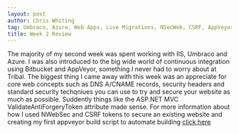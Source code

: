 ```yaml
---
layout: post
author: Chris Whiting
tag: Umbraco, Azure, Web Apps, Live Migrations, NSecWeb, CSRF, AppVeyor, HttpModules, IIS
title: Week 2 Review
---
```


The majority of my second week was spent working with IIS, Umbraco and Azure. I was also introduced to the big wide world of continuous integration using Bitbucket and AppVeyor, something I never had to worry about at Tribal. The biggest thing I came away with this week was an appreciate for core web concepts such as DNS A/CNAME records, security headers and standard security techqniues you can use to try and secure your website as much as possible. Suddently things like the ASP.NET MVC ValidateAntiForgeryToken attribute made sense. For more information about how I used NWebSec and CSRF tokens to secure an existing website and creating my first appveyor build script to automate building [click here][post]

[post]:2018/10/19/Week2.html    